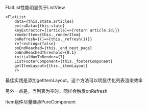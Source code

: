 

FlatList性能明显优于ListView

```
<FlatList
    data={this.state.articles}
    extraData={this.state}
    keyExtractor={(article)=>{return article.id;}}
    renderItem={this._renderItem}
    onRefresh={()=>{this._refresh(1)}}
    refreshing={false}
    onEndReached={this._end_next_page}
    onEndReachedThreshold={0.1}
    initialNumToRender={7}
    ListFooterComponent={this._footerComponent}
    getItemLayout={this._itemLayout}
    />
```

最佳实践是添加getItemLayout，这个方法可以明显优化列表渲染效率

另外一点是，当列表为空时，同样会触发onRefresh

Item组件尽量继承PureComponent





